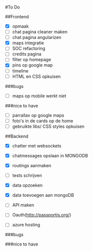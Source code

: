 #To Do

##Frontend
- [x] opmaak
- [ ] chat pagina cleaner maken
- [ ] chat pagina angularizen
- [x] maps integratie
- [ ] SOC refactoring
- [ ] credits pagina
- [ ] filter op homepage
- [x] pins op google map
- [ ] timeline
- [ ] HTML en CSS opkuisen

###bugs
- [ ] maps op mobile werkt niet

###nice to have
- [ ] parrallax op google maps
- [ ] foto's in de cards op de home
- [ ] gebruikte libs/ CSS styles opkuisen

##Backend
- [x] chatter met websockets
- [x] chatmessages opslaan in MONGODB
- [x] routings aanmaken
- [ ] tests schrijven
- [x] data opzoeken
- [x] data toevoegen aan mongoDB
- [ ] API maken
- [ ] Oauth(http://passportjs.org/)
- [ ] azure hosting




###bugs

###nice to have



